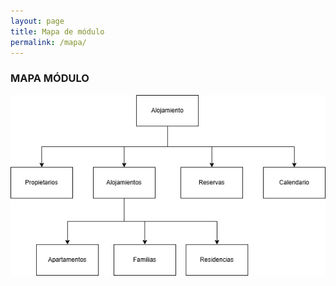 ```yaml
---
layout: page
title: Mapa de módulo
permalink: /mapa/
---
```


### MAPA MÓDULO

![Mapa del módulo alojamiento](mapasitio.png)




